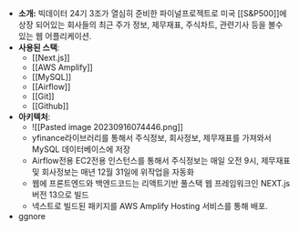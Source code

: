 
- **소개:** 빅데이터 24기 3조가 열심히 준비한 파이널프로젝트로 미국 [[S&P500]]에 상장 되어있는 회사들의 최근 주가 정보, 제무재표, 주식차트, 관련기사 등을 볼수 있는 웹 어플리케이션.
- **사용된 스택**: 
	- [[Next.js]]
	- [[AWS Amplify]]
	- [[MySQL]]
	- [[Airflow]]
	- [[Git]]
	- [[Github]]
- **아키텍처**:
	- ![[Pasted image 20230916074446.png]]
	- yfinance라이브러리를 통해서 주식정보, 회사정보, 제무재표를 가져와서 MySQL 데이터베이스에 저장
	- Airflow전용 EC2전용 인스턴스를 통해서 주식정보는 매일 오전 9시, 제무재표 및 회사정보는 매년 12월 31일에 위작업을 자동화
	- 웹에 프론트엔드와 백엔드코드는 리액트기반 풀스택 웹 프레임워크인 NEXT.js 버전 13으로 빌드
	- 넥스트로 빌드된 패키지를 AWS Amplify Hosting 서비스를 통해 배포.
- ggnore